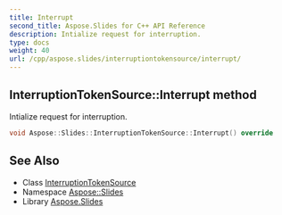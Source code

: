 ```yaml
---
title: Interrupt
second_title: Aspose.Slides for C++ API Reference
description: Intialize request for interruption.
type: docs
weight: 40
url: /cpp/aspose.slides/interruptiontokensource/interrupt/
---
```

## InterruptionTokenSource::Interrupt method


Intialize request for interruption.

```cpp
void Aspose::Slides::InterruptionTokenSource::Interrupt() override
```

## See Also

* Class [InterruptionTokenSource](../)
* Namespace [Aspose::Slides](../../)
* Library [Aspose.Slides](../../../)
